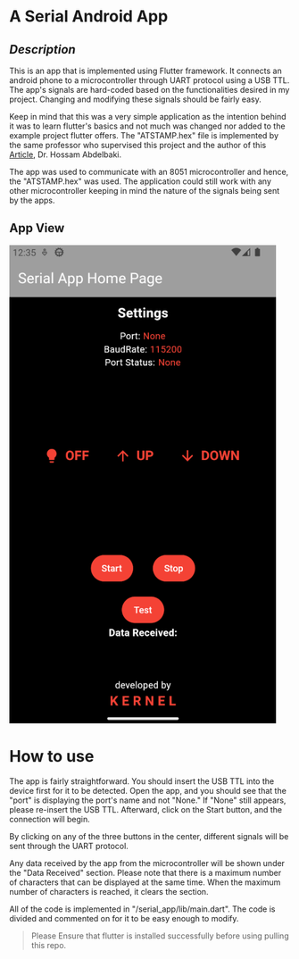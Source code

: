 # A Serial Android App
## _Description_
This is an app that is implemented using Flutter framework. It connects an android phone to a microcontroller through UART protocol using a USB TTL. The app's signals are hard-coded based on the functionalities desired in my project. Changing and modifying these signals should be fairly easy.

Keep in mind that this was a very simple application as the intention behind it was to learn flutter's basics and not much was changed nor added to the example project flutter offers. The "ATSTAMP.hex" file is implemented by the same professor who supervised this project and the author of this [Article](https://circuitcellar.com/research-design-hub/mcu-based-ic-links-usb-to-legacy-pc-i-o/), Dr. Hossam Abdelbaki.

The app was used to communicate with an 8051 microcontroller and hence, the "ATSTAMP.hex" was used. The application could still work with any other microcontroller keeping in mind the nature of the signals being sent by the apps. 

## App View
![Image](./Resources/App_View.png)

# How to use
The app is fairly straightforward. You should insert the USB TTL into the device first for it to be detected. Open the app, and you should see that the "port" is displaying the port's name and not "None." If "None" still appears, please re-insert the USB TTL. Afterward, click on the Start button, and the connection will begin.

By clicking on any of the three buttons in the center, different signals will be sent through the UART protocol.

Any data received by the app from the microcontroller will be shown under the "Data Received" section. Please note that there is a maximum number of characters that can be displayed at the same time. When the maximum number of characters is reached, it clears the section.

All of the code is implemented in "/serial_app/lib/main.dart". The code is divided and commented on for it to be easy enough to modify.

> Please Ensure that flutter is installed successfully before using pulling this repo.
